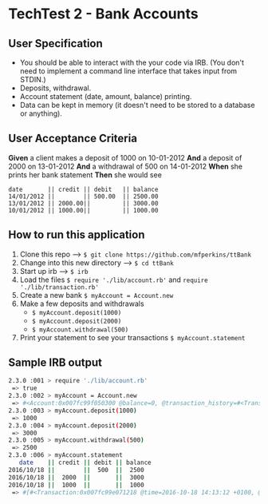 # TechTest 2 - Bank Accounts

User Specification
---

* You should be able to interact with the your code via IRB.  (You don't need to implement a command line interface that takes input from STDIN.)
* Deposits, withdrawal.
* Account statement (date, amount, balance) printing.
* Data can be kept in memory (it doesn't need to be stored to a database or anything).

User Acceptance Criteria
---

**Given** a client makes a deposit of 1000 on 10-01-2012
**And** a deposit of 2000 on 13-01-2012
**And** a withdrawal of 500 on 14-01-2012
**When** she prints her bank statement
**Then** she would see

```
date       || credit || debit   || balance
14/01/2012 ||        || 500.00  || 2500.00
13/01/2012 || 2000.00||         || 3000.00
10/01/2012 || 1000.00||         || 1000.00
```

How to run this application
---
1. Clone this repo --> `$ git clone https://github.com/mfperkins/ttBank`
2. Change into this new directory --> `$ cd ttBank`
3. Start up irb --> `$ irb`
4. Load the files `$ require './lib/account.rb'` and `require './lib/transaction.rb'`
5. Create a new bank `$ myAccount = Account.new`
6. Make a few deposits and withdrawals
   * `$ myAccount.deposit(1000)`
   * `$ myAccount.deposit(2000)`
   * `$ myAccount.withdrawal(500)`
7. Print your statement to see your transactions `$ myAccount.statement`

Sample IRB output
---
```sh
2.3.0 :001 > require './lib/account.rb'
 => true
2.3.0 :002 > myAccount = Account.new
 => #<Account:0x007fc99f050300 @balance=0, @transaction_history=#<TransactionHistory:0x007fc99f0502d8 @log=[]>>
2.3.0 :003 > myAccount.deposit(1000)
 => 1000
2.3.0 :004 > myAccount.deposit(2000)
 => 3000
2.3.0 :005 > myAccount.withdrawal(500)
 => 2500
2.3.0 :006 > myAccount.statement
   date    || credit || debit || balance
2016/10/18 ||        ||  500  ||  2500
2016/10/18 ||  2000  ||       ||  3000
2016/10/18 ||  1000  ||       ||  1000
 => #[#<Transaction:0x007fc99e071218 @time=2016-10-18 14:13:12 +0100, @amount=500, @type="debit", @current_balance=2500>, #<Transaction:0x007fc99e9445e8 @time=2016-10-18 14:13:01 +0100, @amount=2000, @type="credit", @current_balance=3000>, #<Transaction:0x007fc99f80af78 @time=2016-10-18 14:12:55 +0100, @amount=1000, @type="credit", @current_balance=1000>]
```
